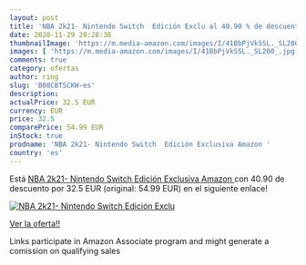 ```yaml
---
layout: post
title: 'NBA 2k21- Nintendo Switch  Edición Exclu al 40.90 % de descuento'
date: 2020-11-29 20:28:36
thumbnailImage: 'https://m.media-amazon.com/images/I/41BbPjVkSSL._SL200_.jpg'
images: [ 'https://m.media-amazon.com/images/I/41BbPjVkSSL._SL200_.jpg' ]
comments: true
category: ofertas
author: ring
slug: 'B08CBTSCKW-es'
description:
actualPrice: 32.5 EUR
currency: EUR
price: 32.5
comparePrice: 54.99 EUR
inStock: true
prodname: 'NBA 2k21- Nintendo Switch  Edición Exclusiva Amazon '
country: 'es'
---
```


Está [NBA 2k21- Nintendo Switch  Edición Exclusiva Amazon ](https://www.amazon.es/dp/B08CBTSCKW/?tag=tolees-21) con 40.90 de descuento por 32.5 EUR (original: 54.99 EUR) en el siguiente enlace!

[![NBA 2k21- Nintendo Switch  Edición Exclu](https://m.media-amazon.com/images/I/41BbPjVkSSL._SL200_.jpg)](https://www.amazon.es/dp/B08CBTSCKW/?tag=tolees-21)

[Ver la oferta!!](https://www.amazon.es/dp/B08CBTSCKW/?tag=tolees-21)

Links participate in Amazon Associate program and might generate a comission on qualifying sales


